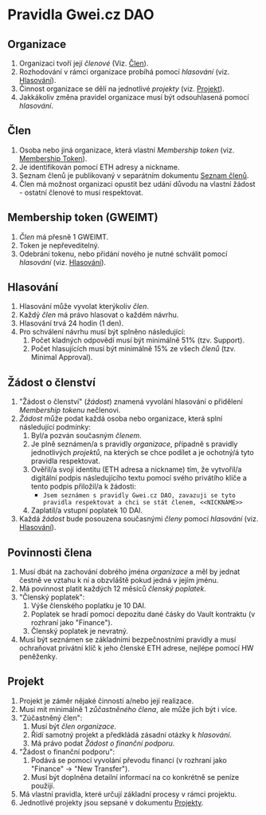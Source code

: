 # Pravidla Gwei.cz DAO

## Organizace
1. Organizaci tvoří její *členové* (Viz. [Člen](#člen)).
1. Rozhodování v rámci organizace probíhá pomocí *hlasování* (viz. [Hlasování](#hlasování)).
1. Činnost organizace se dělí na jednotlivé *projekty* (viz. [Projekt](#projekt)).
1. Jakkákoliv změna pravidel organizace musí být odsouhlasená pomocí *hlasování*.

## Člen
1. Osoba nebo jiná organizace, která vlastní *Membership token* (viz. [Membership Token](#membership-token-gweimt)).
1. Je identifikován pomocí ETH adresy a nickname.
1. Seznam členů je publikovaný v separátním dokumentu [Seznam členů](Seznam-clenu.md).
1. Člen má možnost organizaci opustit bez udání důvodu na vlastní žádost - ostatní členové to musí respektovat.

## Membership token (GWEIMT)
1. *Člen* má přesně 1 GWEIMT.
1. Token je nepřeveditelný.
1. Odebrání tokenu, nebo přidání nového je nutné schválit pomocí *hlasování* (viz. [Hlasování](#hlasování)).

## Hlasování
1. Hlasování může vyvolat kterýkoliv *člen*.
1. Každý *člen* má právo hlasovat o každém návrhu.
1. Hlasování trvá 24 hodin (1 den).
1. Pro schválení návrhu musí být splněno následující:
    1. Počet kladných odpovědí musí být minimálně 51% (tzv. Support).
    1. Počet hlasujících musí být minimálně 15% ze všech *členů* (tzv. Minimal Approval).
    
## Žádost o členství
1. "Žádost o členství" (*žádost*) znamená vyvolání hlasování o přidělení *Membership tokenu* nečlenovi.
1. *Žádost* může podat každá osoba nebo organizace, která splní následující podmínky:
    1. Byl/a pozván současným *členem*.
    1. Je plně seznámen/a s pravidly *organizace*, případně s pravidly jednotlivých *projektů*, na kterých se chce podílet a je ochotný/á tyto pravidla respektovat. 
    1. Ověřil/a svojí identitu (ETH adresa a nickname) tím, že vytvořil/a digitální podpis následujícího textu pomocí svého privátího klíče a tento podpis přiložil/a k žádosti:
        * `Jsem seznámen s pravidly Gwei.cz DAO, zavazuji se tyto pravidla respektovat a chci se stát členem, <<NICKNAME>>`
    1. Zaplatil/a vstupní poplatek 10 DAI.
1. Každá *žádost* bude posouzena současnými *členy* pomocí *hlasování* (viz. [Hlasování](#hlasování)).

## Povinnosti člena
1. Musí dbát na zachování dobrého jména *organizace* a měl by jednat čestně ve vztahu k ní a obzvláště pokud jedná v jejím jménu.
1. Má povinnost platit každých 12 měsíců *členský poplatek*.
1. "Členský poplatek":
    1. Výše členského poplatku je 10 DAI.
    1. Poplatek se hradí pomocí depozitu dané čásky do Vault kontraktu (v rozhraní jako "Finance").
    1. Členský poplatek je nevratný.
1. Musí být seznámen se základními bezpečnostními pravidly a musí ochraňovat privátní klíč k jeho členské ETH adrese, nejlépe pomocí HW peněženky.

## Projekt
1. Projekt je záměr nějaké činnosti a/nebo její realizace.
1. Musí mít minimálně 1 *zůčastněného člena*, ale může jich být i více.
1. "Zúčastněný člen":
    1. Musí být *člen* *organizace*.
    1. Řídí samotný projekt a předkládá zásadní otázky k *hlasování*.
    1. Má právo podat *Žádost o finanční podporu*.
1. "Žádost o finanční podporu":
    1. Podává se pomocí vyvolání převodu financí (v rozhraní jako "Finance" → "New Transfer").
    1. Musí být doplněna detailní informací na co konkrétně se peníze použijí.
1. Má vlastní pravidla, které určují základní procesy v rámci projektu.
1. Jednotlivé projekty jsou sepsané v dokumentu [Projekty](Projekty.md).
